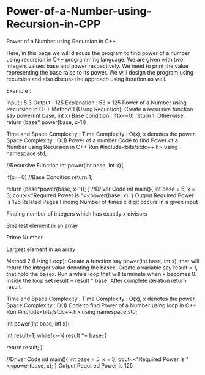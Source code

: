 # Power-of-a-Number-using-Recursion-in-CPP

Power of a Number using Recursion in C++
 

Here, in this page we will discuss the program to find power of a number using recursion in C++ programming language. We are given with two integers values base and power respectively. We need to print the value representing the base raise to its power. We will design the program using recursion and also discuss the approach using iteration as well.

Example :

Input : 5 3
Output : 125
Explanation : 53 = 125
Power of a Number using Recursion in C++
Method 1 (Using Recursion):
Create a recursive function say power(int base, int x)
Base condition : if(x==0) return 1.
Otherwise, return (base* power(base, x-1))
 
Time and Space Complexity :
Time Complexity : O(x), x denotes the power.
Space Complexity : O(1)
Power of a number
Code to find Power of a Number using Recursion in C++
Run
  #include<bits/stdc++.h>
  using namespace std;

  //Recursive Function
  int power(int base, int x){

  if(x==0) //Base Condition
    return 1;

  return (base*power(base, x-1));
 }
//Driver Code
  int main(){
  int base = 5, x = 3;
  cout<<"Required Power is "<<power(base, x);
}
Output
Required Power is 125
Related Pages
Finding Number of times x digit occurs in a given input
 
Finding number of integers which has exactly x divisors
 
Smallest element in an array

Prime Number

Largest element in an array

Method 2 (Using Loop):
Create a function say power(int base, int x), that will return the integer value denoting the basex.
Create a variable say result = 1, that hold the basex.
Run a while loop that will terminate when x becomes 0.
Inside the loop set result = result * base.
After complete iteration return result.
 
Time and Space Complexity :
Time Complexity : O(x), x denotes the power.
Space Complexity : O(1)
Code to find Power of a Number using loop in C++
Run
  #include<bits/stdc++.h>
  using namespace std;

 int power(int base, int x){

  int result=1;
  while(x--){
  result *= base;
 }

 return result;
}

  //Driver Code
  int main(){
  int base = 5, x = 3;
  cout<<"Required Power is "<<power(base, x);
}
Output
Required Power is 125
